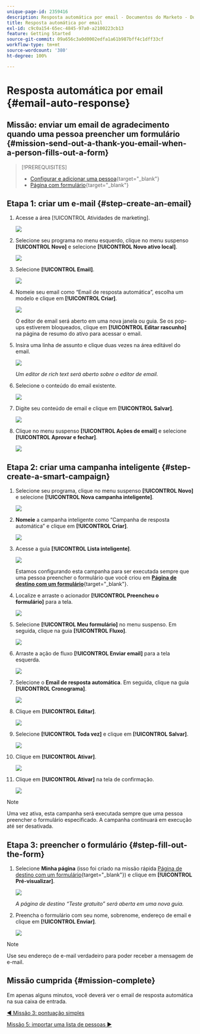 ```yaml
---
unique-page-id: 2359416
description: Resposta automática por email - Documentos do Marketo - Documentação do produto
title: Resposta automática por email
exl-id: c9c0a154-65ec-4845-97a0-a2100223cb13
feature: Getting Started
source-git-commit: 09a656c3a0d0002edfa1a61b987bff4c1dff33cf
workflow-type: tm+mt
source-wordcount: '380'
ht-degree: 100%

---
```


# Resposta automática por email {#email-auto-response}

## Missão: enviar um email de agradecimento quando uma pessoa preencher um formulário {#mission-send-out-a-thank-you-email-when-a-person-fills-out-a-form}

>[!PREREQUISITES]
>
>* [Configurar e adicionar uma pessoa](/help/marketo/getting-started/quick-wins/get-set-up-and-add-a-person.md){target="_blank"}
>* [Página com formulário](/help/marketo/getting-started/quick-wins/landing-page-with-a-form.md){target="_blank"}

## Etapa 1: &#x200B;criar um e-mail {#step-create-an-email}

1. Acesse a área [!UICONTROL Atividades de marketing].

   ![](assets/email-auto-response-1.png)

1. Selecione seu programa no menu esquerdo, clique no menu suspenso **[!UICONTROL Novo]** e selecione **[!UICONTROL Novo ativo local]**.

   ![](assets/email-auto-response-2.png)

1. Selecione **[!UICONTROL Email]**.

   ![](assets/email-auto-response-3.png)

1. Nomeie seu email como “Email de resposta automática”, escolha um modelo e clique em **[!UICONTROL Criar]**.

   ![](assets/email-auto-response-4.png)

   O editor de email será aberto em uma nova janela ou guia. Se os pop-ups estiverem bloqueados, clique em **[!UICONTROL Editar rascunho]** na página de resumo do ativo para acessar o email.

1. Insira uma linha de assunto e clique duas vezes na área editável do email.

   ![](assets/email-auto-response-5.png)

   _Um editor de rich text será aberto sobre o editor de email._

1. Selecione o conteúdo do email existente.

   ![](assets/email-auto-response-6.png)

1. Digite seu conteúdo de email e clique em **[!UICONTROL Salvar]**.

   ![](assets/email-auto-response-7.png)

1. Clique no menu suspenso **[!UICONTROL Ações de email]** e selecione **[!UICONTROL Aprovar e fechar]**.

   ![](assets/email-auto-response-8.png)

## Etapa 2: criar uma campanha inteligente {#step-create-a-smart-campaign}

1. Selecione seu programa, clique no menu suspenso **[!UICONTROL Novo]** e selecione **[!UICONTROL Nova campanha inteligente]**.

   ![](assets/email-auto-response-9.png)

1. **Nomeie** a campanha inteligente como “Campanha de resposta automática” e clique em **[!UICONTROL Criar]**.

   ![](assets/email-auto-response-10.png)

1. Acesse a guia **[!UICONTROL Lista inteligente]**.

   ![](assets/email-auto-response-11.png)

   Estamos configurando esta campanha para ser executada sempre que uma pessoa preencher o formulário que você criou em [**Página de destino com um formulário**](/help/marketo/getting-started/quick-wins/landing-page-with-a-form.md){target="_blank"}.

1. Localize e arraste o acionador **[!UICONTROL Preencheu o formulário]** para a tela.

   ![](assets/email-auto-response-12.png)

1. Selecione **[!UICONTROL Meu formulário]** no menu suspenso. Em seguida, clique na guia **[!UICONTROL Fluxo]**.

   ![](assets/email-auto-response-13.png)

1. Arraste a ação de fluxo **[!UICONTROL Enviar email]** para a tela esquerda.

   ![](assets/email-auto-response-14.png)

1. Selecione o **Email de resposta automática**. Em seguida, clique na guia **[!UICONTROL Cronograma]**.

   ![](assets/email-auto-response-15.png)

1. Clique em **[!UICONTROL Editar]**.

   ![](assets/email-auto-response-16.png)

1. Selecione **[!UICONTROL Toda vez]** e clique em **[!UICONTROL Salvar]**.

   ![](assets/email-auto-response-17.png)

1. Clique em **[!UICONTROL Ativar]**.

   ![](assets/email-auto-response-18.png)

1. Clique em **[!UICONTROL Ativar]** na tela de confirmação.

   ![](assets/email-auto-response-19.png)

>[!NOTE]
>
>Uma vez ativa, esta campanha será executada sempre que uma pessoa preencher o formulário especificado. A campanha continuará em execução até ser desativada.

## Etapa 3: preencher o formulário {#step-fill-out-the-form}

1. Selecione **Minha página** (isso foi criado na missão rápida [Página de destino com um formulário](/help/marketo/getting-started/quick-wins/landing-page-with-a-form.md){target="_blank"}) e clique em **[!UICONTROL Pré-visualizar]**.

   ![](assets/email-auto-response-20.png)

   _A página de destino “Teste gratuito” será aberta em uma nova guia._

1. Preencha o formulário com seu nome, sobrenome, endereço de email e clique em **[!UICONTROL Enviar]**.

   ![](assets/email-auto-response-21.png)

>[!NOTE]
>
>Use seu endereço de e-mail verdadeiro para poder receber a mensagem de e-mail.

## Missão cumprida {#mission-complete}

Em apenas alguns minutos, você deverá ver o email de resposta automática na sua caixa de entrada.

[◄ Missão 3: pontuação simples](/help/marketo/getting-started/quick-wins/simple-scoring.md)

[Missão 5: importar uma lista de pessoas ►](/help/marketo/getting-started/quick-wins/import-a-list-of-people.md)
